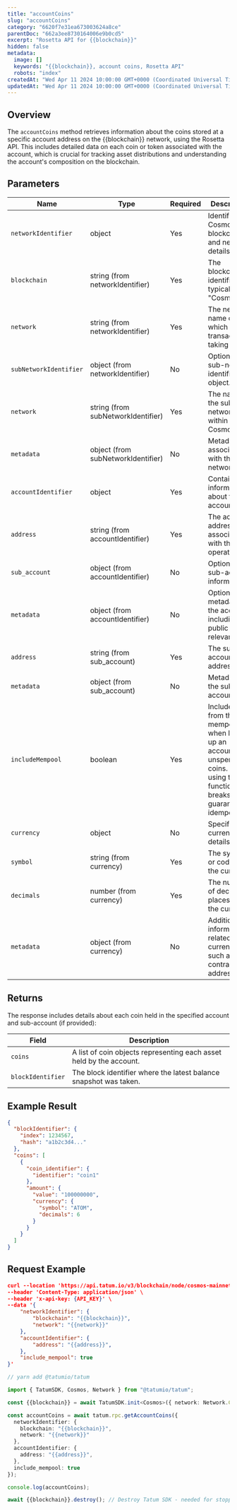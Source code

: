 ```yaml
---
title: "accountCoins"
slug: "accountCoins"
category: "6620f7e31ea673003624a8ce"
parentDoc: "662a3ee8730164006e9b0cd5"
excerpt: "Rosetta API for {{blockchain}}"
hidden: false
metadata:
  image: []
  keywords: "{{blockchain}}, account coins, Rosetta API"
  robots: "index"
createdAt: "Wed Apr 11 2024 10:00:00 GMT+0000 (Coordinated Universal Time)"
updatedAt: "Wed Apr 11 2024 10:00:00 GMT+0000 (Coordinated Universal Time)"
---
```


## Overview

The `accountCoins` method retrieves information about the coins stored at a specific account address on the {{blockchain}} network, using the Rosetta API. This includes detailed data on each coin or token associated with the account, which is crucial for tracking asset distributions and understanding the account's composition on the blockchain.

## Parameters

| Name                   | Type                               | Required | Description                                                                                                                                    |
| ---------------------- | ---------------------------------- | -------- | ---------------------------------------------------------------------------------------------------------------------------------------------- |
| `networkIdentifier`    | object                             | Yes      | Identifies the Cosmos blockchain and network details.                                                                                          |
| `blockchain`           | string (from networkIdentifier)    | Yes      | The blockchain identifier, typically "Cosmos".                                                                                                 |
| `network`              | string (from networkIdentifier)    | Yes      | The network name on which the transaction is taking place.                                                                                     |
| `subNetworkIdentifier` | object (from networkIdentifier)    | No       | Optional sub-network identifier object.                                                                                                        |
| `network`              | string (from subNetworkIdentifier) | Yes      | The name of the sub-network within Cosmos.                                                                                                     |
| `metadata`             | object (from subNetworkIdentifier) | No       | Metadata associated with the sub-network.                                                                                                      |
| `accountIdentifier`    | object                             | Yes      | Contains information about the account.                                                                                                        |
| `address`              | string (from accountIdentifier)    | Yes      | The account address associated with the operation.                                                                                             |
| `sub_account`          | object (from accountIdentifier)    | No       | Optional sub-account information.                                                                                                              |
| `metadata`             | object (from accountIdentifier)    | No       | Optional metadata for the account, including public keys if relevant.                                                                          |
| `address`              | string (from sub_account)          | Yes      | The sub-account address.                                                                                                                       |
| `metadata`             | object (from sub_account)          | No       | Metadata for the sub-account.                                                                                                                  |
| `includeMempool`       | boolean                            | Yes      | Include state from the mempool when looking up an account's unspent coins. Note, using this functionality breaks any guarantee of idempotency. |
| `currency`             | object                             | No      | Specifies the currency details.                                                                                                                |
| `symbol`               | string (from currency)             | Yes      | The symbol or code of the currency.                                                                                                            |
| `decimals`             | number (from currency)             | Yes      | The number of decimal places for the currency.                                                                                                 |
| `metadata`             | object (from currency)             | No       | Additional information related to the currency, such as the contract address.                                                                  |

## Returns

The response includes details about each coin held in the specified account and sub-account (if provided):

| Field           | Description                                                         |
| --------------- | ------------------------------------------------------------------- |
| `coins`           | A list of coin objects representing each asset held by the account. |
| `blockIdentifier` | The block identifier where the latest balance snapshot was taken.   |

## Example Result

```json
{
  "blockIdentifier": {
    "index": 1234567,
    "hash": "a1b2c3d4..."
  },
  "coins": [
    {
      "coin_identifier": {
        "identifier": "coin1"
      },
      "amount": {
        "value": "100000000",
        "currency": {
          "symbol": "ATOM",
          "decimals": 6
        }
      }
    }
  ]
}
```

## Request Example

```json cURL
curl --location 'https://api.tatum.io/v3/blockchain/node/cosmos-mainnet/account/coins' \
--header 'Content-Type: application/json' \
--header 'x-api-key: {API_KEY}' \
--data '{
    "networkIdentifier": {
        "blockchain": "{{blockchain}}",
        "network": "{{network}}"
    },
    "accountIdentifier": {
        "address": "{{address}}",
    },
    "include_mempool": true
}'
```
```typescript
// yarn add @tatumio/tatum

import { TatumSDK, Cosmos, Network } from "@tatumio/tatum";

const {{blockchain}} = await TatumSDK.init<Cosmos>({ network: Network.COSMOS_MAINNET });

const accountCoins = await tatum.rpc.getAccountCoins({
  networkIdentifier: {
    blockchain: "{{blockchain}}",
    network: "{{network}}"
  },
  accountIdentifier: {
    address: "{{address}}",
  },
  include_mempool: true
});

console.log(accountCoins);

await {{blockchain}}.destroy(); // Destroy Tatum SDK - needed for stopping background jobs
```
